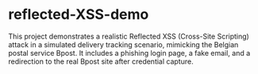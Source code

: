 # reflected-XSS-demo
This project demonstrates a realistic Reflected XSS (Cross-Site Scripting) attack in a simulated delivery tracking scenario, mimicking the Belgian postal service Bpost. It includes a phishing login page, a fake email, and a redirection to the real Bpost site after credential capture.

